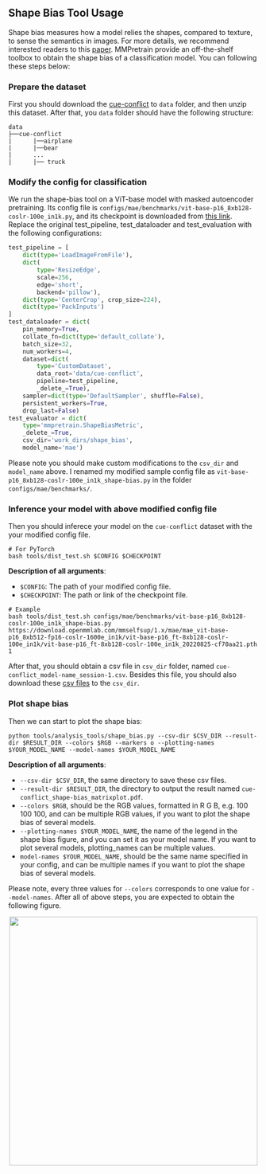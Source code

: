 ## Shape Bias Tool Usage

Shape bias measures how a model relies the shapes, compared to texture, to sense the semantics in images. For more details,
we recommend interested readers to this [paper](https://arxiv.org/abs/2106.07411). MMPretrain provide an off-the-shelf toolbox to
obtain the shape bias of a classification model. You can following these steps below:

### Prepare the dataset

First you should download the [cue-conflict](https://github.com/bethgelab/model-vs-human/releases/download/v0.1/cue-conflict.tar.gz) to `data` folder,
and then unzip this dataset. After that, you `data` folder should have the following structure:

```text
data
├──cue-conflict
|      |──airplane
|      |──bear
|      ...
|      |── truck
```

### Modify the config for classification

We run the shape-bias tool on a ViT-base model with masked autoencoder pretraining. Its config file is `configs/mae/benchmarks/vit-base-p16_8xb128-coslr-100e_in1k.py`, and its checkpoint is downloaded from [this link](https://download.openmmlab.com/mmselfsup/1.x/mae/mae_vit-base-p16_8xb512-fp16-coslr-1600e_in1k/vit-base-p16_ft-8xb128-coslr-100e_in1k/vit-base-p16_ft-8xb128-coslr-100e_in1k_20220825-cf70aa21.pth). Replace the original test_pipeline, test_dataloader and test_evaluation with the following configurations:

```python
test_pipeline = [
    dict(type='LoadImageFromFile'),
    dict(
        type='ResizeEdge',
        scale=256,
        edge='short',
        backend='pillow'),
    dict(type='CenterCrop', crop_size=224),
    dict(type='PackInputs')
]
test_dataloader = dict(
    pin_memory=True,
    collate_fn=dict(type='default_collate'),
    batch_size=32,
    num_workers=4,
    dataset=dict(
        type='CustomDataset',
        data_root='data/cue-conflict',
        pipeline=test_pipeline,
        _delete_=True),
    sampler=dict(type='DefaultSampler', shuffle=False),
    persistent_workers=True,
    drop_last=False)
test_evaluator = dict(
    type='mmpretrain.ShapeBiasMetric',
    _delete_=True,
    csv_dir='work_dirs/shape_bias',
    model_name='mae')
```

Please note you should make custom modifications to the `csv_dir` and `model_name` above. I renamed my modified sample config file as `vit-base-p16_8xb128-coslr-100e_in1k_shape-bias.py` in the folder `configs/mae/benchmarks/`.

### Inference your model with above modified config file

Then you should inferece your model on the `cue-conflict` dataset with the your modified config file.

```shell
# For PyTorch
bash tools/dist_test.sh $CONFIG $CHECKPOINT
```

**Description of all arguments**:

- `$CONFIG`: The path of your modified config file.
- `$CHECKPOINT`: The path or link of the checkpoint file.

```shell
# Example
bash tools/dist_test.sh configs/mae/benchmarks/vit-base-p16_8xb128-coslr-100e_in1k_shape-bias.py https://download.openmmlab.com/mmselfsup/1.x/mae/mae_vit-base-p16_8xb512-fp16-coslr-1600e_in1k/vit-base-p16_ft-8xb128-coslr-100e_in1k/vit-base-p16_ft-8xb128-coslr-100e_in1k_20220825-cf70aa21.pth 1
```

After that, you should obtain a csv file in `csv_dir` folder, named `cue-conflict_model-name_session-1.csv`. Besides this file, you should also download these [csv files](https://github.com/bethgelab/model-vs-human/tree/master/raw-data/cue-conflict) to the
`csv_dir`.

### Plot shape bias

Then we can start to plot the shape bias:

```shell
python tools/analysis_tools/shape_bias.py --csv-dir $CSV_DIR --result-dir $RESULT_DIR --colors $RGB --markers o --plotting-names $YOUR_MODEL_NAME --model-names $YOUR_MODEL_NAME
```

**Description of all arguments**:

- `--csv-dir $CSV_DIR`, the same directory to save these csv files.
- `--result-dir $RESULT_DIR`, the directory to output the result named `cue-conflict_shape-bias_matrixplot.pdf`.
- `--colors $RGB`, should be the RGB values, formatted in R G B, e.g. 100 100 100, and can be multiple RGB values, if you want to plot the shape bias of several models.
- `--plotting-names $YOUR_MODEL_NAME`, the name of the legend in the shape bias figure, and you can set it as your model name. If you want to plot several models, plotting_names can be multiple values.
- `model-names $YOUR_MODEL_NAME`, should be the same name specified in your config, and can be multiple names if you want to plot the shape bias of several models.

Please note, every three values for `--colors` corresponds to one value for `--model-names`. After all of above steps, you are expected to obtain the following figure.

<div align="center">
<img src="https://github.com/open-mmlab/mmpretrain/assets/42371271/dc608d06-43eb-4860-bb70-486ed2a3f927" width="500" />
</div>
